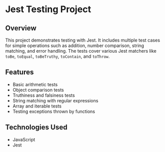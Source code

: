# Jest Testing Project

## Overview

This project demonstrates testing with Jest. It includes multiple test cases for simple operations such as addition, number comparison, string matching, and error handling. The tests cover various Jest matchers like `toBe`, `toEqual`, `toBeTruthy`, `toContain`, and `toThrow`.

## Features

- Basic arithmetic tests
- Object comparison tests
- Truthiness and falsiness tests
- String matching with regular expressions
- Array and iterable tests
- Testing exceptions thrown by functions

## Technologies Used

- JavaScript
- Jest
